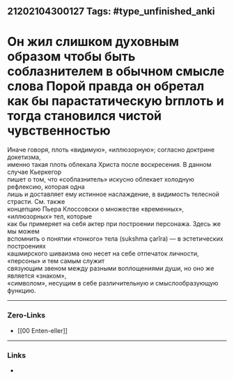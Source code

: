 21202104300127
Tags: #type_unfinished_anki
---
# Он жил слишком духовным образом чтобы быть соблазнителем в обычном смысле слова Порой правда он обретал как бы парастатическую brплоть и тогда становился чистой чувственностью 

Иначе говоря, плоть «видимую», «иллюзорную»; согласно доктрине докетизма, <br>именно такая плоть облекала Христа после воскресения. В данном случае Кьеркегор <br>пишет о том, что «соблазнитель» искусно облекает холодную рефлексию, которая одна <br>лишь и доставляет ему истинное наслаждение, в видимость телесной страсти. См. также <br>концепцию Пьера Клоссовски о множестве «временных», «иллюзорных» тел, которые <br>как бы примеряет на себя актер при построении персонажа. Здесь же мы можем  <br>вспомнить о понятии «тонкого» тела (sukshma çarîra) — в эстетических построениях  <br>кашмирского шиваизма оно несет на себе отпечаток личности, «персоны» и тем самым служит <br>связующим звеном между разными воплощениями души, но оно же является «знаком», <br>«символом», несущим в себе различительную и смыслообразующую функцию. 

---
### Zero-Links
- [[00 Enten-eller]]
---
### Links
-